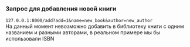 ### Запрос для добавления новой книги
`127.0.0.1:8000/add?add=1&name=new_book&author=new_author`  
На данный момент невозможно добавить в библиотеку книги с одним названием и разными авторами, в реальном примере мы бы использовали ISBN